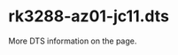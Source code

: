 # rk3288-az01-jc11.dts

More DTS information on the [](Linux-DTSs.md) page.

<code-block src="dts/rk3288-az01-jc11.dts" />
